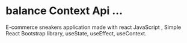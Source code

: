 # balance Context Api ...
E-commerce sneakers application made with react
JavaScript , Simple React Bootstrap library, 
useState, useEffect, useContext. 
